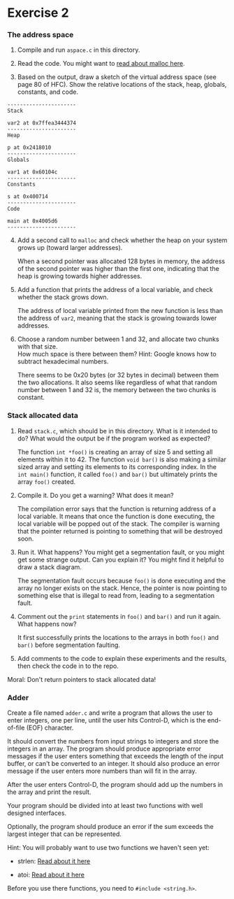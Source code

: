 # Exercise 2

### The address space

1. Compile and run `aspace.c` in this directory.

2. Read the code.  You might want to [read about malloc here](https://www.tutorialspoint.com/c_standard_library/c_function_malloc.htm).

3. Based on the output, draw a sketch of the virtual address space (see page 80 of HFC).  Show the relative locations of the stack, heap, globals, constants, and code.

  ```
  ----------------------
  Stack

  var2 at 0x7ffea3444374
  ----------------------
  Heap

  p at 0x2418010
  ----------------------
  Globals

  var1 at 0x60104c
  ----------------------
  Constants

  s at 0x400714
  ----------------------
  Code

  main at 0x4005d6
  ----------------------
  ```

4. Add a second call to `malloc` and check whether the heap on your system grows up (toward larger addresses).

    When a second pointer was allocated 128 bytes in memory, the address of the second pointer was higher than the first one, indicating that the heap is growing towards higher addresses.

5. Add a function that prints the address of a local variable, and check whether the stack grows down.  

    The address of local variable printed from the new function is less than the address of `var2`, meaning that the stack is growing towards lower addresses.

6. Choose a random number between 1 and 32, and allocate two chunks with that size.  
How much space is there between them?  Hint: Google knows how to subtract hexadecimal numbers.

    There seems to be 0x20 bytes (or 32 bytes in decimal) between them the two allocations. It also seems like regardless of what that random number between 1 and 32 is, the memory between the two chunks is constant.

### Stack allocated data

1.  Read `stack.c`, which should be in this directory.  What is it
intended to do?  What would the output be if the program worked as
expected?

    The function `int *foo()` is creating an array of size 5 and setting all elements within it to 42. The function `void bar()` is also making a similar sized array and setting its elements to its corresponding index. In the `int main()` function, it called `foo()` and `bar()` but ultimately prints the array `foo()` created.

2.  Compile it.  Do you get a warning?  What does it mean?

    The compilation error says that the function is returning address of a local variable. It means that once the function is done executing, the local variable will be popped out of the stack. The compiler is warning that the pointer returned is pointing to something that will be destroyed soon.

3.  Run it.  What happens?  You might get a segmentation fault, or you might get
some strange output.  Can you explain it?  You might find it
helpful to draw a stack diagram.

    The segmentation fault occurs because `foo()` is done executing and the array no longer exists on the stack. Hence, the pointer is now pointing to something else that is illegal to read from, leading to a segmentation fault.

4.  Comment out the `print` statements in `foo()` and `bar()` and run
it again.  What happens now?

    It first successfully prints the locations to the arrays in both `foo()` and `bar()` before segmentation faulting.

5.  Add comments to the code to explain these experiments and the results,
then check the code in to the repo.

Moral: Don't return pointers to stack allocated data!


### Adder

Create a file named `adder.c` and write a program that allows the user to enter integers, one per line, until the user hits Control-D, which is the end-of-file (EOF) character.

It should convert the numbers from input strings to integers and store the integers in an array.  The program should produce appropriate error messages if the user enters something that exceeds the length of the input buffer, or can't be converted to an integer.  It should also produce an error message if the user enters more numbers than will fit in the array.

After the user enters Control-D, the program should add up the numbers in the array and print the result.  

Your program should be divided into at least two functions with well designed interfaces.

Optionally, the program should produce an error if the sum exceeds the largest integer that can be represented.

Hint: You will probably want to use two functions we haven't seen yet:

* strlen: [Read about it here](https://www.tutorialspoint.com/c_standard_library/c_function_strlen.htm)

* atoi: [Read about it here](https://www.tutorialspoint.com/c_standard_library/c_function_atoi.htm)

Before you use there functions, you need to `#include <string.h>`.
